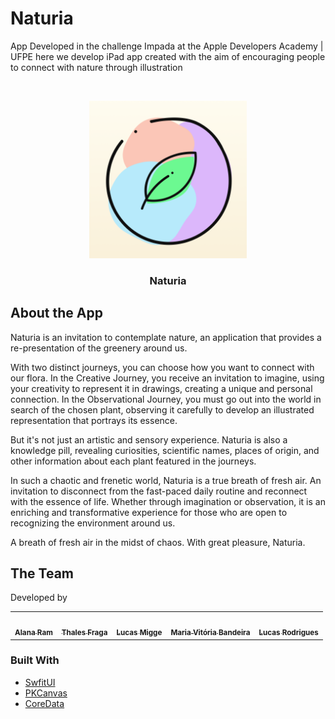 # Naturia 

App Developed in the challenge Impada at the Apple Developers Academy | UFPE here we develop iPad app created with the aim of encouraging people to connect with nature through illustration

<!-- PROJECT LOGO -->
<br />
<p align="center">
  <a href="https://github.com/github_username/repo_name">
    <img src="https://raw.githubusercontent.com/miggelucas/Naturia/develop/Naturia/Assets.xcassets/AppIcon.appiconset/1024.png" alt="Logo" width="50%">

  </a>

  <h3 align="center">Naturia</h3>

 <p align="center">

  </p>
  
  </p>
</p>

## About the App
Naturia is an invitation to contemplate nature, an application that provides a re-presentation of the greenery around us.

With two distinct journeys, you can choose how you want to connect with our flora. In the Creative Journey, you receive an invitation to imagine, using your creativity to represent it in drawings, creating a unique and personal connection. In the Observational Journey, you must go out into the world in search of the chosen plant, observing it carefully to develop an illustrated representation that portrays its essence.

But it's not just an artistic and sensory experience. Naturia is also a knowledge pill, revealing curiosities, scientific names, places of origin, and other information about each plant featured in the journeys.

In such a chaotic and frenetic world, Naturia is a true breath of fresh air. An invitation to disconnect from the fast-paced daily routine and reconnect with the essence of life. Whether through imagination or observation, it is an enriching and transformative experience for those who are open to recognizing the environment around us.

A breath of fresh air in the midst of chaos. With great pleasure, Naturia.

## The Team

Developed by

<table>
  <tr>
<td align="center"><a href="https://www.linkedin.com/in/alanacramos/"><img src="https://media.licdn.com/dms/image/C4D03AQHo_CScOGjswQ/profile-displayphoto-shrink_400_400/0/1611785354848?e=1688601600&v=beta&t=V_Qq8SeO2DgGwXSPvG6kx1Hrdwv3l-tLGA-OxDx-AH0" width="100px;" alt=""/><br /><sub><b>Alana Ram</b></sub></a><br/></td>

<td align="center"><a href="https://www.linkedin.com/in/thalesvgfraga/"><img src="https://media.licdn.com/dms/image/D4D03AQG09fy6_wxgog/profile-displayphoto-shrink_400_400/0/1682003556422?e=1688601600&v=beta&t=efRKnbyEl67DF0b_A0qMKrBH5xMmCPUnoV2IQ0mZV1E" width="100px;" alt=""/><br /><sub><b>Thales Fraga</b></sub></a><br/></td>

<td align="center"><a href="https://www.linkedin.com/in/lucasmigge/"><img src="https://media.licdn.com/dms/image/D4D03AQHhDNlYxIlLrQ/profile-displayphoto-shrink_400_400/0/1682474884857?e=1688601600&v=beta&t=O0OsNIPP0Tf7tPrQvnqMz8SXU4HB7aBGR8ch41GZ1B8" width="100px;" alt=""/><br /><sub><b>Lucas Migge</b></sub></a><br/></td>

<td align="center"><a href="https://www.linkedin.com/in/mvbandeira/"><img src="https://media.licdn.com/dms/image/C5603AQGoZgw6yO7ltA/profile-displayphoto-shrink_400_400/0/1622993513823?e=1688601600&v=beta&t=KhGF7RKwzsBGKSpVjw11FD_GyVf3npVXtR_omzWBf5Q" width="100px;" alt=""/><br /><sub><b>Maria Vitória Bandeira</b></sub></a><br/></td>

<td align="center"><a href="https://www.linkedin.com/in/lucasrsv/"><img src="https://media.licdn.com/dms/image/D4D03AQHDAx2MpdtTAQ/profile-displayphoto-shrink_400_400/0/1668813993793?e=1688601600&v=beta&t=NE5IuUn1LdYYkIApINgldiBWsOoEL0vMTYm7D_1uZ-o" width="100px;" alt=""/><br /><sub><b>Lucas Rodrigues</b></sub></a><br/></td>
</tr>
 </table>

### Built With

* [ SwfitUI ]( https://developer.apple.com/xcode/swiftui/ )
* [ PKCanvas ]( https://developer.apple.com/documentation/pencilkit/pkcanvasview/ )
* [ CoreData ]( https://developer.apple.com/documentation/coredata )
